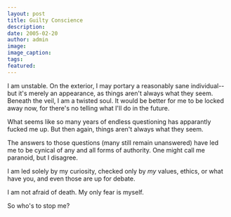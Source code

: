 ```yaml
---
layout: post
title: Guilty Conscience
description:
date: 2005-02-20
author: admin
image:
image_caption:
tags:
featured:
---
```


I am unstable. On the exterior, I may portary a reasonably sane individual--but it's merely an appearance, as things aren't always what they seem. Beneath the veil, I am a twisted soul. It would be better for me to be locked away now, for there's no telling what I'll do in the future.

What seems like so many years of endless questioning has apparantly fucked me up. But then again, things aren't always what they seem.

The answers to those questions (many still remain unanswered) have led me to be cynical of any and all forms of authority. One might call me paranoid, but I disagree.

I am led solely by my curiosity, checked only by *my* values, ethics, or what have you, and even those are up for debate.

I am not afraid of death. My only fear is myself.

So who's to stop me?
